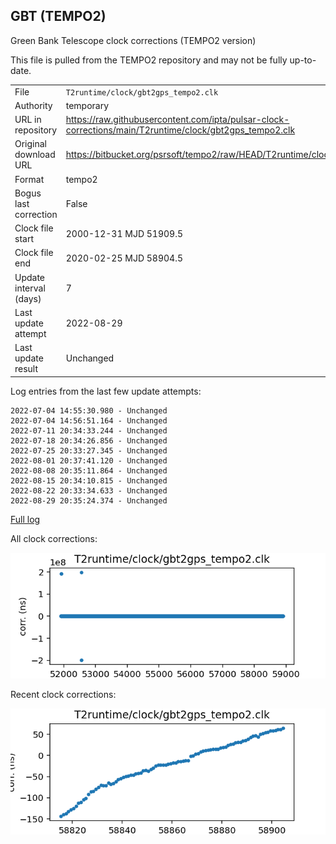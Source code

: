 
## GBT (TEMPO2)

Green Bank Telescope clock corrections (TEMPO2 version)

This file is pulled from the TEMPO2 repository and may not be fully up-to-date.

|     |     |
|:--- |:--- |
| File | `T2runtime/clock/gbt2gps_tempo2.clk` |
| Authority | temporary |
| URL in repository | <https://raw.githubusercontent.com/ipta/pulsar-clock-corrections/main/T2runtime/clock/gbt2gps_tempo2.clk> |
| Original download URL | <https://bitbucket.org/psrsoft/tempo2/raw/HEAD/T2runtime/clock/gbt2gps.clk> |
| Format | tempo2 |
| Bogus last correction | False |
| Clock file start | 2000-12-31 MJD 51909.5 |
| Clock file end | 2020-02-25 MJD 58904.5 |
| Update interval (days) | 7 |
| Last update attempt | 2022-08-29 |
| Last update result | Unchanged |

Log entries from the last few update attempts:
```
2022-07-04 14:55:30.980 - Unchanged
2022-07-04 14:56:51.164 - Unchanged
2022-07-11 20:34:33.244 - Unchanged
2022-07-18 20:34:26.856 - Unchanged
2022-07-25 20:33:27.345 - Unchanged
2022-08-01 20:37:41.120 - Unchanged
2022-08-08 20:35:11.864 - Unchanged
2022-08-15 20:34:10.815 - Unchanged
2022-08-22 20:33:34.633 - Unchanged
2022-08-29 20:35:24.374 - Unchanged
```
[Full log](https://raw.githubusercontent.com/ipta/pulsar-clock-corrections/main/log/T2runtime/clock/gbt2gps_tempo2.clk.log)


All clock corrections:

![plot of all clock corrections](gbt2gps_tempo2.clk.png "All corrections")

Recent clock corrections:

![plot of recent clock corrections](gbt2gps_tempo2.clk.short.png "Recent corrections")

